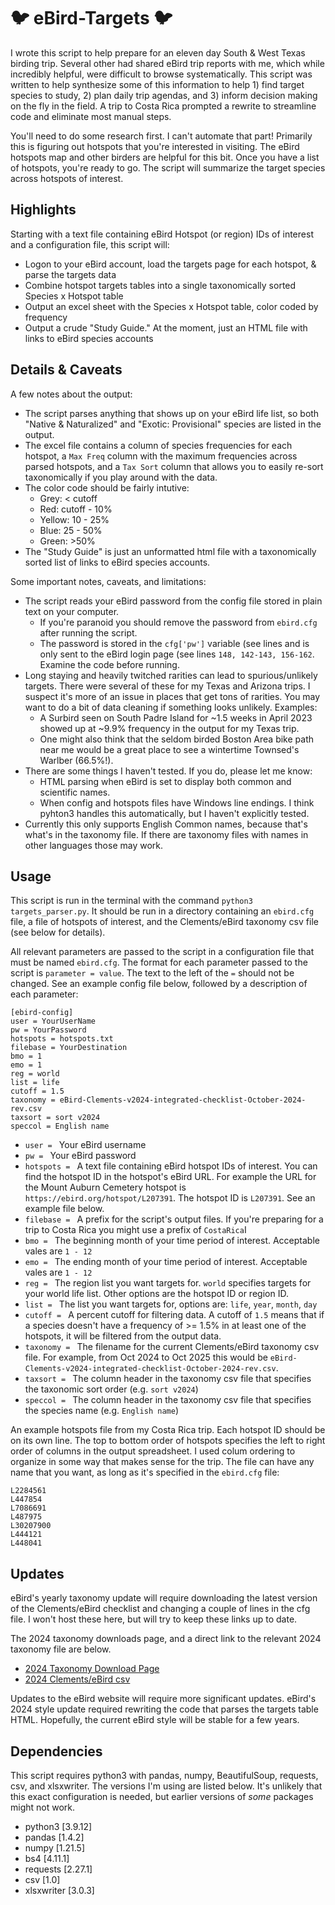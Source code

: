 # 🐦 eBird-Targets 🐦
I wrote this script to help prepare for an eleven day South & West Texas birding trip. Several other had shared eBird trip reports with me, which while incredibly helpful, were difficult to browse systematically. This script was written to help synthesize some of this information to help 1) find target species to study, 2) plan daily trip agendas, and 3) inform decision making on the fly in the field. A trip to Costa Rica prompted a rewrite to streamline code and eliminate most manual steps.

You'll need to do some research first. I can't automate that part! Primarily this is figuring out hotspots that you're interested in visiting. The eBird hotspots map and other birders are helpful for this bit. Once you have a list of hotspots, you're ready to go. The script will summarize the target species across hotspots of interest.

## Highlights
Starting with a text file containing eBird Hotspot (or region) IDs of interest and a configuration file, this script will: 
- Logon to your eBird account, load the targets page for each hotspot, & parse the targets data
- Combine hotspot targets tables into a single taxonomically sorted Species x Hotspot table
- Output an excel sheet with the Species x Hotspot table, color coded by frequency
- Output a crude "Study Guide." At the moment, just an HTML file with links to eBird species accounts

## Details & Caveats
A few notes about the output:
- The script parses anything that shows up on your eBird life list, so both "Native & Naturalized" and "Exotic: Provisional" species are listed in the output.
- The excel file contains a column of species frequencies for each hotspot, a ```Max Freq``` column with the maximum frequencies across parsed hotspots, and a ```Tax Sort``` column that allows you to easily re-sort taxonomically if you play around with the data.
- The color code should be fairly intutive:
  - Grey: < cutoff
  - Red: cutoff - 10%
  - Yellow: 10 - 25%
  - Blue: 25 - 50%
  - Green: >50%
- The "Study Guide" is just an unformatted html file with a taxonomically sorted list of links to eBird species accounts.
  
Some important notes, caveats, and limitations:
- The script reads your eBird password from the config file stored in plain text on your computer.
  - If you're paranoid you should remove the password from ```ebird.cfg``` after running the script.
  - The password is stored in the ```cfg['pw']``` variable (see lines and is only sent to the eBird login page (see lines ```148, 142-143, 156-162```. Examine the code before running.
- Long staying and heavily twitched rarities can lead to spurious/unlikely targets. There were several of these for my Texas and Arizona trips. I suspect it's more of an issue in places that get tons of rarities. You may want to do a bit of data cleaning if something looks unlikely. Examples:
  - A Surbird seen on South Padre Island for ~1.5 weeks in April 2023 showed up at ~9.9% frequency in the output for my Texas trip.
  - One might also think that the seldom birded Boston Area bike path near me would be a great place to see a wintertime Townsed's Warlber (66.5%!).
- There are some things I haven't tested. If you do, please let me know:
  - HTML parsing when eBird is set to display both common and scientific names. 
  - When config and hotspots files have Windows line endings. I think pyhton3 handles this automatically, but I haven't explicitly tested.
- Currently this only supports English Common names, because that's what's in the taxonomy file. If there are taxonomy files with names in other languages those may work.

## Usage
This script is run in the terminal with the command ```python3 targets_parser.py```. It should be run in a directory containing an ```ebird.cfg``` file, a file of hotspots of interest, and the Clements/eBird taxonomy csv file (see below for details).

All relevant parameters are passed to the script in a configuration file that must be named ```ebird.cfg```. The format for each parameter passed to the script is ```parameter = value```. The text to the left of the ```=``` should not be changed. See an example config file below, followed by a description of each parameter:

```
[ebird-config]
user = YourUserName
pw = YourPassword
hotspots = hotspots.txt
filebase = YourDestination
bmo = 1
emo = 1
reg = world
list = life
cutoff = 1.5
taxonomy = eBird-Clements-v2024-integrated-checklist-October-2024-rev.csv
taxsort = sort v2024
speccol = English name
```

- ```user = ``` Your eBird username
- ```pw = ``` Your eBird password
- ```hotspots = ``` A text file containing eBird hotspot IDs of interest. You can find the hotspot ID in the hotspot's eBird URL. For example the URL for the Mount Auburn Cemetery hotspot is ```https://ebird.org/hotspot/L207391```. The hotspot ID is ```L207391```. See an example file below.
- ```filebase = ``` A prefix for the script's output files. If you're preparing for a trip to Costa Rica you might use a prefix of ```CostaRica```I
- ```bmo = ``` The beginning month of your time period of interest. Acceptable vales are ```1 - 12```
- ```emo = ``` The ending month of your time period of interest. Acceptable vales are ```1 - 12```
- ```reg = ``` The region list you want targets for. ```world``` specifies targets for your world life list. Other options are the hotspot ID or region ID. 
- ```list = ``` The list you want targets for, options are: ```life```, ```year```, ```month```, ```day```	 
- ```cutoff = ``` A percent cutoff for filtering data. A cutoff of ```1.5``` means that if a species doesn't have a frequency of >= 1.5% in at least one of the hotspots, it will be filtered from the output data.
- ```taxonomy = ``` The filename for the current Clements/eBird taxonomy csv file. For example, from Oct 2024 to Oct 2025 this would be ```eBird-Clements-v2024-integrated-checklist-October-2024-rev.csv```.
- ```taxsort = ``` The column header in the taxonomy csv file that specifies the taxonomic sort order (e.g. ```sort v2024```)
- ```speccol = ``` The column header in the taxonomy csv file that specifies the species name (e.g. ```English name```)

An example hotspots file from my Costa Rica trip. Each hotspot ID should be on its own line. The  top to bottom order of hotspots specifies the left to right order of columns in the output spreadsheet. I used colum ordering to organize in some way that makes sense for the trip. The file can have any name that you want, as long as it's specified in the ```ebird.cfg``` file:
```
L2284561
L447854
L7086691
L487975
L30207900
L444121
L448041
```

## Updates
eBird's yearly taxonomy update will require downloading the latest version of the Clements/eBird checklist and changing a couple of lines in the cfg file. I won't host these here, but will try to keep these links up to date.

The 2024 taxonomy downloads page, and a direct link to the relevant 2024 taxonomy file are below.
- [2024 Taxonomy Download Page](https://www.birds.cornell.edu/clementschecklist/introduction/updateindex/october-2024/2024-citation-checklist-downloads/)
- [2024 Clements/eBird csv](https://www.birds.cornell.edu/clementschecklist/wp-content/uploads/2024/10/eBird-Clements-v2024-integrated-checklist-October-2024-rev.csv)

Updates to the eBird website will require more significant updates. eBird's 2024 style update required rewriting the code that parses the targets table HTML. Hopefully, the current eBird style will be stable for a few years.

## Dependencies
This script requires python3 with pandas, numpy, BeautifulSoup, requests, csv, and xlsxwriter. The versions I'm using are listed below. It's unlikely that this exact configuration is needed, but earlier versions of *some* packages might not work.
- python3 [3.9.12]
- pandas [1.4.2]
- numpy [1.21.5]
- bs4 [4.11.1]
- requests [2.27.1]
- csv [1.0]
- xlsxwriter [3.0.3]
